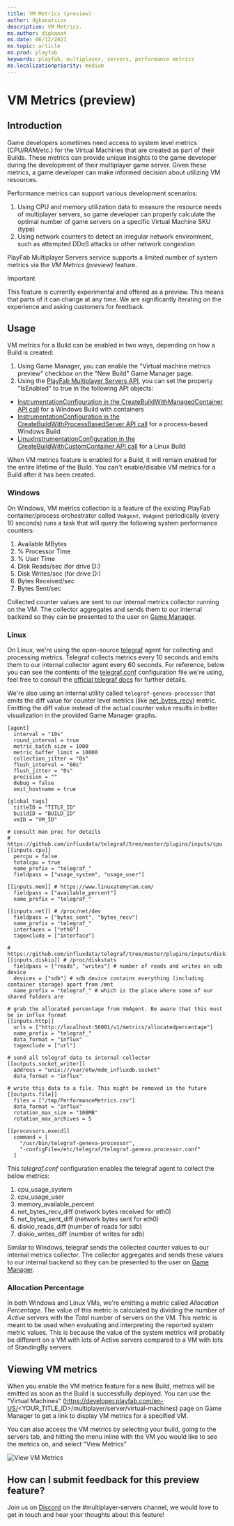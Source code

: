```yaml
---
title: VM Metrics (preview)
author: dgkanatsios
description: VM Metrics.
ms.author: digkanat
ms.date: 06/12/2021
ms.topic: article
ms.prod: playfab
keywords: playfab, multiplayer, servers, performance metrics
ms.localizationpriority: medium
---
```


# VM Metrics (preview)

## Introduction

Game developers sometimes need access to system level metrics (CPU/RAM/etc.) for the Virtual Machines that are created as part of their Builds. These metrics can provide unique insights to the game developer during the development of their multiplayer game server. Given these metrics, a game developer can make informed decision about utilizing VM resources.

Performance metrics can support various development scenarios:

1. Using CPU and memory utilization data to measure the resource needs of multiplayer servers, so game developer can properly calculate the optimal number of game servers on a specific Virtual Machine SKU (type)
2. Using network counters to detect an irregular network environment, such as attempted DDoS attacks or other network congestion

PlayFab Multiplayer Servers service supports a limited number of system metrics via the *VM Metrics (preview)* feature.

> [!Important]
> This feature is currently experimental and offered as a preview. This means that parts of it can change at any time. We are significantly iterating on the experience and asking customers for feedback.

## Usage

VM metrics for a Build can be enabled in two ways, depending on how a Build is created:

1. Using Game Manager, you can enable the "Virtual machine metrics preview" checkbox on the "New Build" Game Manager page.
2. Using the [PlayFab Multiplayer Servers API](https://docs.microsoft.com/rest/api/playfab/multiplayer), you can set the property "IsEnabled" to true in the following API objects:
  - [InstrumentationConfiguration in the CreateBuildWithManagedContainer API call](https://docs.microsoft.com/rest/api/playfab/multiplayer/multiplayer-server/create-build-with-managed-container#instrumentationconfiguration) for a Windows Build with containers
  - [InstrumentationConfiguration in the CreateBuildWithProcessBasedServer API call](https://docs.microsoft.com/rest/api/playfab/multiplayer/multiplayer-server/create-build-with-process-based-server#instrumentationconfiguration) for a process-based Windows Build
  - [LinuxInstrumentationConfiguration in the CreateBuildWithCustomContainer API call](https://docs.microsoft.com/rest/api/playfab/multiplayer/multiplayer-server/create-build-with-custom-container#linuxinstrumentationconfiguration) for a Linux Build

When VM metrics feature is enabled for a Build, it will remain enabled for the entire lifetime of the Build. You can't enable/disable VM metrics for a Build after it has been created.

### Windows

On Windows, VM metrics collection is a feature of the existing PlayFab container/process orchestrator called `VmAgent`. `VmAgent` periodically (every 10 seconds) runs a task that will query the following system performance counters: 

1. Available MBytes
2. % Processor Time
3. % User Time
4. Disk Reads/sec (for drive D:)
5. Disk Writes/sec (for drive D:)
6. Bytes Received/sec
7. Bytes Sent/sec

Collected counter values are sent to our internal metrics collector running on the VM. The collector aggregates and sends them to our internal backend so they can be presented to the user on [Game Manager](https://developer.playfab.com).

### Linux

On Linux, we're using the open-source [telegraf](https://github.com/influxdata/telegraf) agent for collecting and processing metrics. Telegraf collects metrics every 10 seconds and emits them to our internal collector agent every 60 seconds. For reference, below you can see the contents of the [telegraf.conf](https://docs.influxdata.com/telegraf/v1.15/administration/configuration/#agent-configuration) configuration file we're using, feel free to consult the [official telegraf docs](https://docs.influxdata.com/telegraf/v1.15) for further details.

We're also using an internal utility called `telegraf-geneva-processor` that emits the diff value for counter level metrics (like [net_bytes_recv](https://github.com/influxdata/telegraf/blob/master/plugins/inputs/net/NET_README.md#measurements--fields)) metric. Emitting the diff value instead of the actual counter value results in better visualization in the provided Game Manager graphs.

```
[agent]
  interval = "10s" 
  round_interval = true
  metric_batch_size = 1000
  metric_buffer_limit = 10000
  collection_jitter = "0s"
  flush_interval = "60s"
  flush_jitter = "0s"
  precision = ""
  debug = false
  omit_hostname = true
  
[global_tags]
  titleID = "TITLE_ID"
  buildID = "BUILD_ID"
  vmID = "VM_ID"

# consult man proc for details
# https://github.com/influxdata/telegraf/tree/master/plugins/inputs/cpu
[[inputs.cpu]]
  percpu = false
  totalcpu = true
  name_prefix = "telegraf_"
  fieldpass = ["usage_system", "usage_user"]

[[inputs.mem]] # https://www.linuxatemyram.com/
  fieldpass = ["available_percent"]
  name_prefix = "telegraf_"

[[inputs.net]] # /proc/net/dev
  fieldpass = ["bytes_sent", "bytes_recv"]
  name_prefix = "telegraf_"
  interfaces = ["eth0"]
  tagexclude = ["interface"]
  
# https://github.com/influxdata/telegraf/tree/master/plugins/inputs/diskio
[[inputs.diskio]] # /proc/diskstats
  fieldpass = ["reads", "writes"] # number of reads and writes on sdb device  
  devices = ["sdb"] # sdb device contains everything (including container storage) apart from /mnt
  name_prefix = "telegraf_" # which is the place where some of our shared folders are

# grab the allocated percentage from VmAgent. Be aware that this must be in influx format  
[[inputs.http]]
  urls = ["http://localhost:56001/v1/metrics/allocatedpercentage"]
  name_prefix = "telegraf_"
  data_format = "influx"
  tagexclude = ["url"]

# send all telegraf data to internal collector
[[outputs.socket_writer]]
  address = "unix:///var/etw/mdm_influxdb.socket"
  data_format = "influx"
  
# write this data to a file. This might be removed in the future  
[[outputs.file]]
  files = ["/tmp/PerformanceMetrics.csv"]
  data_format = "influx"
  rotation_max_size = "100MB"
  rotation_max_archives = 5
  
[[processors.execd]]
  command = [
    "/usr/bin/telegraf-geneva-processor", 
    "-configFile=/etc/telegraf/telegraf.geneva.processor.conf"
  ]
```

This *telegraf.conf* configuration enables the telegraf agent to collect the below metrics:

1. cpu_usage_system
2. cpu_usage_user
3. memory_available_percent
4. net_bytes_recv_diff (network bytes received for eth0)
5. net_bytes_sent_diff (network bytes sent for eth0)
6. diskio_reads_diff (number of reads for sdb)
7. diskio_writes_diff (number of writes for sdb)

Similar to Windows, telegraf sends the collected counter values to our internal metrics collector. The collector aggregates and sends these values to our internal backend so they can be presented to the user on [Game Manager](https://developer.playfab.com).

### Allocation Percentage

In both Windows and Linux VMs, we're emitting a metric called *Allocation Percentage*. The value of this metric is calculated by dividing the number of *Active* servers with the *Total* number of servers on the VM. This metric is meant to be used when evaluating and interpreting the reported system metric values. This is because the value of the system metrics will probably be different on a VM with lots of Active servers compared to a VM with lots of StandingBy servers. 

## Viewing VM metrics

When you enable the VM metrics feature for a new Build, metrics will be emitted as soon as the Build is successfully deployed. You can use the "Virtual Machines"  (https://developer.playfab.com/en-US/<YOUR_TITLE_ID>/multiplayer/server/virtual-machines) page on Game Manager to get a link to display VM metrics for a specified VM.

You can also access the VM metrics by selecting your build, going to the servers tab, and hitting the menu inline with the VM you would like to see the metrics on, and select "View Metrics"

![View VM Metrics](media/viewMetricsUpdate.png)

## How can I submit feedback for this preview feature?

Join us on [Discord](https://aka.ms/msftgamedevdiscord) on the #multiplayer-servers channel, we would love to get in touch and hear your thoughts about this feature!
